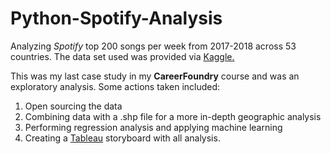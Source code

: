 # Python-Spotify-Analysis

Analyzing *Spotify* top 200 songs per week from 2017-2018 across 53 countries. The data set used was provided via [Kaggle.](https://www.kaggle.com/edumucelli/spotifys-worldwide-daily-song-ranking?select=data.csv)

This was my last case study in my **CareerFoundry** course and was an exploratory analysis. Some actions taken included:
1. Open sourcing the data
2. Combining data with a .shp file for a more in-depth geographic analysis
3. Performing regression analysis and applying machine learning
4. Creating a [Tableau](https://public.tableau.com/app/profile/sean.carmean/viz/SpotifyDataAnalysis_16286423540320/Story1) storyboard with all analysis.
